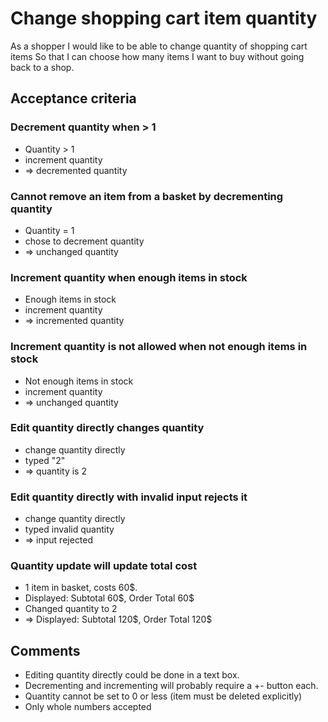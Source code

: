 # Change shopping cart item quantity

As a shopper
I would like to be able to change quantity of shopping cart items
So that I can choose how many items I want to buy without going back to a shop.

## Acceptance criteria

### Decrement quantity when > 1

- Quantity > 1
- increment quantity
- => decremented quantity

### Cannot remove an item from a basket by decrementing quantity

- Quantity = 1
- chose to decrement quantity
- => unchanged quantity

### Increment quantity when enough items in stock

- Enough items in stock
- increment quantity
- => incremented quantity

### Increment quantity is not allowed when not enough items in stock

- Not enough items in stock
- increment quantity
- => unchanged quantity

### Edit quantity directly changes quantity

- change quantity directly
- typed "2"
- => quantity is 2

### Edit quantity directly with invalid input rejects it

- change quantity directly
- typed invalid quantity
- => input rejected

### Quantity update will update total cost

- 1 item in basket, costs 60\$.
- Displayed: Subtotal 60\$, Order Total 60\$ 
- Changed quantity to 2
- => Displayed: Subtotal 120\$, Order Total 120\$ 

## Comments

- Editing quantity directly could be done in a text box.
- Decrementing and incrementing will probably require a +- button each.
- Quantity cannot be set to 0 or less (item must be deleted explicitly)
- Only whole numbers accepted